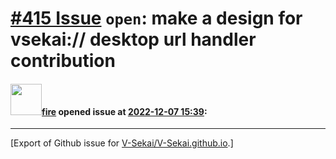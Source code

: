 # [\#415 Issue](https://github.com/V-Sekai/V-Sekai.github.io/issues/415) `open`: make a design for vsekai:// desktop url handler contribution

#### <img src="https://avatars.githubusercontent.com/u/32321?u=c2e06a3d2b49a467aa907e54aa259516440267cc&v=4" width="50">[fire](https://github.com/fire) opened issue at [2022-12-07 15:39](https://github.com/V-Sekai/V-Sekai.github.io/issues/415):






-------------------------------------------------------------------------------



[Export of Github issue for [V-Sekai/V-Sekai.github.io](https://github.com/V-Sekai/V-Sekai.github.io).]
